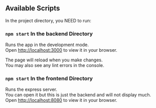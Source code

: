 ## Available Scripts

In the project directory, you NEED to run:

### `npm start` In the backend Directory

Runs the app in the development mode.\
Open [http://localhost:3000](http://localhost:3000) to view it in your browser.

The page will reload when you make changes.\
You may also see any lint errors in the console.

### `npm start` In the frontend Directory

Runs the express server.\
You can open it but this is just the backend and will not display much.\
Open [http://localhost:8080](http://localhost:8080) to view it in your browser.